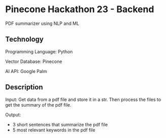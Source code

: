 ﻿# Pinecone Hackathon 23 - Backend
PDF summarizer using NLP and ML

## Technology
Programming Language: Python

Vector Database: Pinecone

AI API: Google Palm

## Description 
Input:
Get data from a pdf file and store it in a str.
Then process the files to get the summary of the pdf file.

Output:
- 3 short sentences that summarize the pdf file
- 5 most relevant keywords in the pdf file
